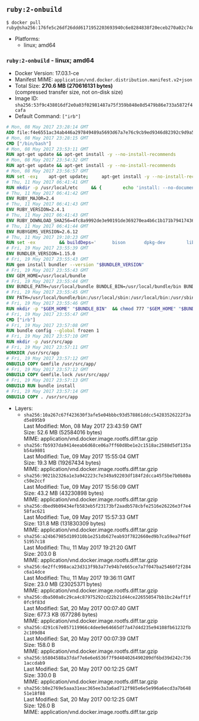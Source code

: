 ## `ruby:2-onbuild`

```console
$ docker pull ruby@sha256:176fe5c26df26ddd6171952203693940c6e8284838f20eceb270a02c74ddfb89
```

-	Platforms:
	-	linux; amd64

### `ruby:2-onbuild` - linux; amd64

-	Docker Version: 17.03.1-ce
-	Manifest MIME: `application/vnd.docker.distribution.manifest.v2+json`
-	Total Size: **270.6 MB (270616131 bytes)**  
	(compressed transfer size, not on-disk size)
-	Image ID: `sha256:53f9c438016df2e0a03f02981487a75f359b848e8d5479b86e733a5872f4cafa`
-	Default Command: `["irb"]`

```dockerfile
# Mon, 08 May 2017 23:28:14 GMT
ADD file:f4e6551ac34ab446a297849489a5693d67a7e76c9cb9ed9346d82392c9d9a5fe in / 
# Mon, 08 May 2017 23:28:15 GMT
CMD ["/bin/bash"]
# Mon, 08 May 2017 23:53:11 GMT
RUN apt-get update && apt-get install -y --no-install-recommends 		ca-certificates 		curl 		wget 	&& rm -rf /var/lib/apt/lists/*
# Mon, 08 May 2017 23:54:32 GMT
RUN apt-get update && apt-get install -y --no-install-recommends 		bzr 		git 		mercurial 		openssh-client 		subversion 				procps 	&& rm -rf /var/lib/apt/lists/*
# Mon, 08 May 2017 23:56:57 GMT
RUN set -ex; 	apt-get update; 	apt-get install -y --no-install-recommends 		autoconf 		automake 		bzip2 		file 		g++ 		gcc 		imagemagick 		libbz2-dev 		libc6-dev 		libcurl4-openssl-dev 		libdb-dev 		libevent-dev 		libffi-dev 		libgdbm-dev 		libgeoip-dev 		libglib2.0-dev 		libjpeg-dev 		libkrb5-dev 		liblzma-dev 		libmagickcore-dev 		libmagickwand-dev 		libncurses-dev 		libpng-dev 		libpq-dev 		libreadline-dev 		libsqlite3-dev 		libssl-dev 		libtool 		libwebp-dev 		libxml2-dev 		libxslt-dev 		libyaml-dev 		make 		patch 		xz-utils 		zlib1g-dev 				$( 			if apt-cache show 'default-libmysqlclient-dev' 2>/dev/null | grep -q '^Version:'; then 				echo 'default-libmysqlclient-dev'; 			else 				echo 'libmysqlclient-dev'; 			fi 		) 	; 	rm -rf /var/lib/apt/lists/*
# Thu, 11 May 2017 06:41:41 GMT
RUN mkdir -p /usr/local/etc 	&& { 		echo 'install: --no-document'; 		echo 'update: --no-document'; 	} >> /usr/local/etc/gemrc
# Thu, 11 May 2017 06:41:42 GMT
ENV RUBY_MAJOR=2.4
# Thu, 11 May 2017 06:41:43 GMT
ENV RUBY_VERSION=2.4.1
# Thu, 11 May 2017 06:41:43 GMT
ENV RUBY_DOWNLOAD_SHA256=4fc8a9992de3e90191de369270ea4b6c1b171b7941743614cc50822ddc1fe654
# Thu, 11 May 2017 06:41:44 GMT
ENV RUBYGEMS_VERSION=2.6.12
# Thu, 11 May 2017 19:10:23 GMT
RUN set -ex 		&& buildDeps=' 		bison 		dpkg-dev 		libgdbm-dev 		ruby 	' 	&& apt-get update 	&& apt-get install -y --no-install-recommends $buildDeps 	&& rm -rf /var/lib/apt/lists/* 		&& wget -O ruby.tar.xz "https://cache.ruby-lang.org/pub/ruby/${RUBY_MAJOR%-rc}/ruby-$RUBY_VERSION.tar.xz" 	&& echo "$RUBY_DOWNLOAD_SHA256 *ruby.tar.xz" | sha256sum -c - 		&& mkdir -p /usr/src/ruby 	&& tar -xJf ruby.tar.xz -C /usr/src/ruby --strip-components=1 	&& rm ruby.tar.xz 		&& cd /usr/src/ruby 		&& { 		echo '#define ENABLE_PATH_CHECK 0'; 		echo; 		cat file.c; 	} > file.c.new 	&& mv file.c.new file.c 		&& autoconf 	&& gnuArch="$(dpkg-architecture --query DEB_BUILD_GNU_TYPE)" 	&& ./configure 		--build="$gnuArch" 		--disable-install-doc 		--enable-shared 	&& make -j "$(nproc)" 	&& make install 		&& apt-get purge -y --auto-remove $buildDeps 	&& cd / 	&& rm -r /usr/src/ruby 		&& gem update --system "$RUBYGEMS_VERSION"
# Fri, 19 May 2017 23:55:39 GMT
ENV BUNDLER_VERSION=1.15.0
# Fri, 19 May 2017 23:55:43 GMT
RUN gem install bundler --version "$BUNDLER_VERSION"
# Fri, 19 May 2017 23:55:43 GMT
ENV GEM_HOME=/usr/local/bundle
# Fri, 19 May 2017 23:55:44 GMT
ENV BUNDLE_PATH=/usr/local/bundle BUNDLE_BIN=/usr/local/bundle/bin BUNDLE_SILENCE_ROOT_WARNING=1 BUNDLE_APP_CONFIG=/usr/local/bundle
# Fri, 19 May 2017 23:55:45 GMT
ENV PATH=/usr/local/bundle/bin:/usr/local/sbin:/usr/local/bin:/usr/sbin:/usr/bin:/sbin:/bin
# Fri, 19 May 2017 23:55:46 GMT
RUN mkdir -p "$GEM_HOME" "$BUNDLE_BIN" 	&& chmod 777 "$GEM_HOME" "$BUNDLE_BIN"
# Fri, 19 May 2017 23:55:47 GMT
CMD ["irb"]
# Fri, 19 May 2017 23:57:08 GMT
RUN bundle config --global frozen 1
# Fri, 19 May 2017 23:57:10 GMT
RUN mkdir -p /usr/src/app
# Fri, 19 May 2017 23:57:11 GMT
WORKDIR /usr/src/app
# Fri, 19 May 2017 23:57:12 GMT
ONBUILD COPY Gemfile /usr/src/app/
# Fri, 19 May 2017 23:57:12 GMT
ONBUILD COPY Gemfile.lock /usr/src/app/
# Fri, 19 May 2017 23:57:13 GMT
ONBUILD RUN bundle install
# Fri, 19 May 2017 23:57:14 GMT
ONBUILD COPY . /usr/src/app
```

-	Layers:
	-	`sha256:10a267c67f423630f3afe5e04bbbc93d578861ddcc54283526222f3ad5e895b9`  
		Last Modified: Mon, 08 May 2017 23:43:59 GMT  
		Size: 52.6 MB (52584016 bytes)  
		MIME: application/vnd.docker.image.rootfs.diff.tar.gzip
	-	`sha256:fb5937da9414eeab6d68ce06a7ff60d8be1e2c1518ac2588d5df135ab54a9801`  
		Last Modified: Tue, 09 May 2017 15:55:04 GMT  
		Size: 19.3 MB (19267434 bytes)  
		MIME: application/vnd.docker.image.rootfs.diff.tar.gzip
	-	`sha256:9021b2326a1e3a942223c7e349a92203df184f2dcca45f5be7b0b80ac50e2ccf`  
		Last Modified: Tue, 09 May 2017 15:56:09 GMT  
		Size: 43.2 MB (43230898 bytes)  
		MIME: application/vnd.docker.image.rootfs.diff.tar.gzip
	-	`sha256:dbed9b09434efb583eb5f23173bf2aadb578cbfe2516e26226e3f7e458fac621`  
		Last Modified: Tue, 09 May 2017 15:57:33 GMT  
		Size: 131.8 MB (131830309 bytes)  
		MIME: application/vnd.docker.image.rootfs.diff.tar.gzip
	-	`sha256:a24b67985d109310b1e251db627eab93f7822660ed9b7ca59ea7f6df51957c18`  
		Last Modified: Thu, 11 May 2017 19:21:20 GMT  
		Size: 203.0 B  
		MIME: application/vnd.docker.image.rootfs.diff.tar.gzip
	-	`sha256:6e2ffc998aca23d313f9b3a77e94b7e665ce7a7f047ba25460f2f284c6a14dce`  
		Last Modified: Thu, 11 May 2017 19:36:11 GMT  
		Size: 23.0 MB (23025371 bytes)  
		MIME: application/vnd.docker.image.rootfs.diff.tar.gzip
	-	`sha256:dba500a8c29ca4c87975292cd22b21d44ce226550547bb1bc24aff1f0fc9f83d`  
		Last Modified: Sat, 20 May 2017 00:07:40 GMT  
		Size: 677.3 KB (677286 bytes)  
		MIME: application/vnd.docker.image.rootfs.diff.tar.gzip
	-	`sha256:d291c67e057119966c4dee9e64665df7a47d4d235e94108fb61232fb2c109d84`  
		Last Modified: Sat, 20 May 2017 00:07:39 GMT  
		Size: 158.0 B  
		MIME: application/vnd.docker.image.rootfs.diff.tar.gzip
	-	`sha256:b5804588a37daf7e6e6e6536f7f9d404026490209df6bd39d242c7361accdab9`  
		Last Modified: Sat, 20 May 2017 00:12:25 GMT  
		Size: 330.0 B  
		MIME: application/vnd.docker.image.rootfs.diff.tar.gzip
	-	`sha256:b8e2769e5aaa31eac365ee3a3a6ad712f985e6e5e996a6ecd3a7b64851e18f88`  
		Last Modified: Sat, 20 May 2017 00:12:25 GMT  
		Size: 126.0 B  
		MIME: application/vnd.docker.image.rootfs.diff.tar.gzip
